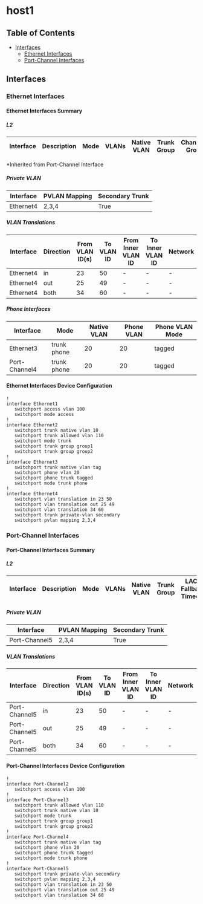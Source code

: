 # host1

## Table of Contents

- [Interfaces](#interfaces)
  - [Ethernet Interfaces](#ethernet-interfaces)
  - [Port-Channel Interfaces](#port-channel-interfaces)

## Interfaces

### Ethernet Interfaces

#### Ethernet Interfaces Summary

##### L2

| Interface | Description | Mode | VLANs | Native VLAN | Trunk Group | Channel-Group |
| --------- | ----------- | ---- | ----- | ----------- | ----------- | ------------- |

*Inherited from Port-Channel Interface

##### Private VLAN

| Interface | PVLAN Mapping | Secondary Trunk |
| --------- | ------------- | ----------------|
| Ethernet4 | 2,3,4 | True |

##### VLAN Translations

| Interface | Direction | From VLAN ID(s) | To VLAN ID | From Inner VLAN ID | To Inner VLAN ID | Network | Dot1q-tunnel |
| --------- | --------- | --------------- | ---------- | ------------------ | ---------------- | ------- | ------------ |
| Ethernet4 | in | 23 | 50 | - | - | - | - |
| Ethernet4 | out | 25 | 49 | - | - | - | - |
| Ethernet4 | both | 34 | 60 | - | - | - | - |

##### Phone Interfaces

| Interface | Mode | Native VLAN | Phone VLAN | Phone VLAN Mode |
| --------- | ---- | ----------- | ---------- | --------------- |
| Ethernet3 | trunk phone | 20 | 20 | tagged |
| Port-Channel4 | trunk phone | 20 | 20 | tagged |

#### Ethernet Interfaces Device Configuration

```eos
!
interface Ethernet1
   switchport access vlan 100
   switchport mode access
!
interface Ethernet2
   switchport trunk native vlan 10
   switchport trunk allowed vlan 110
   switchport mode trunk
   switchport trunk group group1
   switchport trunk group group2
!
interface Ethernet3
   switchport trunk native vlan tag
   switchport phone vlan 20
   switchport phone trunk tagged
   switchport mode trunk phone
!
interface Ethernet4
   switchport vlan translation in 23 50
   switchport vlan translation out 25 49
   switchport vlan translation 34 60
   switchport trunk private-vlan secondary
   switchport pvlan mapping 2,3,4
```

### Port-Channel Interfaces

#### Port-Channel Interfaces Summary

##### L2

| Interface | Description | Mode | VLANs | Native VLAN | Trunk Group | LACP Fallback Timeout | LACP Fallback Mode | MLAG ID | EVPN ESI |
| --------- | ----------- | ---- | ----- | ----------- | ------------| --------------------- | ------------------ | ------- | -------- |

##### Private VLAN

| Interface | PVLAN Mapping | Secondary Trunk |
| --------- | ------------- | ----------------|
| Port-Channel5 | 2,3,4 | True |

##### VLAN Translations

| Interface |  Direction | From VLAN ID(s) | To VLAN ID | From Inner VLAN ID | To Inner VLAN ID | Network | Dot1q-tunnel |
| --------- |  --------- | --------------- | ---------- | ------------------ | ---------------- | ------- | ------------ |
| Port-Channel5 | in | 23 | 50 | - | - | - | - |
| Port-Channel5 | out | 25 | 49 | - | - | - | - |
| Port-Channel5 | both | 34 | 60 | - | - | - | - |

#### Port-Channel Interfaces Device Configuration

```eos
!
interface Port-Channel2
   switchport access vlan 100
!
interface Port-Channel3
   switchport trunk allowed vlan 110
   switchport trunk native vlan 10
   switchport mode trunk
   switchport trunk group group1
   switchport trunk group group2
!
interface Port-Channel4
   switchport trunk native vlan tag
   switchport phone vlan 20
   switchport phone trunk tagged
   switchport mode trunk phone
!
interface Port-Channel5
   switchport trunk private-vlan secondary
   switchport pvlan mapping 2,3,4
   switchport vlan translation in 23 50
   switchport vlan translation out 25 49
   switchport vlan translation 34 60
```
